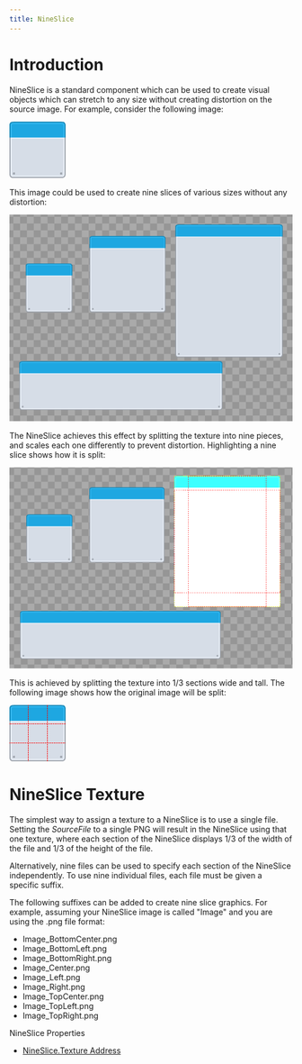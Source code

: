 ```yaml
---
title: NineSlice
---
```


# Introduction

NineSlice is a standard component which can be used to create visual objects which can stretch to any size without creating distortion on the source image. For example, consider the following image:

![](NineSlice_metalPanel_blue.png)

This image could be used to create nine slices of various sizes without any distortion:

![](NineSlice_NineSliceScreenShot.PNG)

The NineSlice achieves this effect by splitting the texture into nine pieces, and scales each one differently to prevent distortion. Highlighting a nine slice shows how it is split:

![](NineSlice_NineSliceSplit.png)

This is achieved by splitting the texture into 1/3 sections wide and tall. The following image shows how the original image will be split:

![](NineSlice_NineSliceImageSplit.png)

# NineSlice Texture

The simplest way to assign a texture to a NineSlice is to use a single file. Setting the _SourceFile_ to a single PNG will result in the NineSlice using that one texture, where each section of the NineSlice displays 1/3 of the width of the file and 1/3 of the height of the file.

Alternatively, nine files can be used to specify each section of the NineSlice independently. To use nine individual files, each file must be given a specific suffix. 

The following suffixes can be added to create nine slice graphics.  For example, assuming your NineSlice image is called "Image" and you are using the .png file format:

* Image_BottomCenter.png
* Image_BottomLeft.png
* Image_BottomRight.png
* Image_Center.png
* Image_Left.png
* Image_Right.png
* Image_TopCenter.png
* Image_TopLeft.png
* Image_TopRight.png

NineSlice Properties

* [NineSlice.Texture Address](NineSlice.Texture-Address)